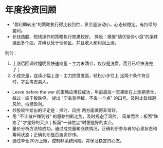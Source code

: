  # 年度投资回顾
* "盈利即转出"的策略执行得比较到位，资金量波动小，心态较稳定。有持续的盈利。
* 长线选股、短线操作的策略执行效果较好。
择股：根据"绩优低价小盘"的条件选出多个股，并确认处于低价区，并且收入和利润上涨。

则时：
  1. 上涨后回调过程明显快速缩量 - 主力未清仓，仅仅是洗盘，而且已经快洗完了；
  2. 小成交量，连续小幅上涨 - 主力控盘度高，轻松小步往上
  这两个条件符合时，才会考虑卖入。

* Leave before the war 的策略应用较成功，年前最后一天果断在上涨期清仓，躲过一波千股跌停。
提出 "宁丢涨停板，不丢一个点" 的口号。及时止盈规避风险，持续盈利。
* 炒股软件给出的评定是：择时、风控 两方面做得非常好。
* 用 "不让散户赚到钱" 的思路判断走势，及时规避了风险。
  简单而言：板面"跌疼了"才是好的买点；板面"一骑绝尘"时便是好的卖点。
* 量价分析方法较成功。通过成交量和涨跌情况，正确判断参与者的心里状态和筹码状态；正确判断是否游资炒作。
* 通过单仓20万上限，控制非系统风险。并保证稳定的心态。
